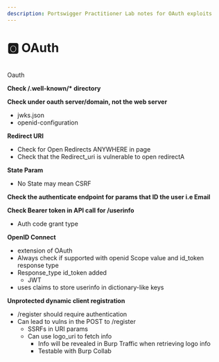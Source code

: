 ```yaml
---
description: Portswigger Practitioner Lab notes for OAuth exploits
---
```


# 🅾 OAuth

\
Oauth

**Check /.well-known/\* directory**

**Check under oauth server/domain, not the web server**

* jwks.json
* openid-configuration

**Redirect URI**

* Check for Open Redirects ANYWHERE in page
* Check that the Redirect\_uri is vulnerable to open redirectA

**State Param**

* No State may mean CSRF

**Check the authenticate endpoint for params that ID the user i.e Email**

**Check Bearer token in API call for /userinfo**

* Auth code grant type

**OpenID Connect**

* extension of OAuth
* Always check if supported with openid Scope value and id\_token response type
* Response\_type id\_token added
  * JWT
* uses claims to store userinfo in dictionary-like keys

**Unprotected dynamic client registration**

* /register should require authentication
* Can lead to vulns in the POST to /register
  * SSRFs in URI params
  * Can use logo\_uri to fetch info
    * Info will be revealed in Burp Traffic when retrieving logo info
    * Testable with Burp Collab
